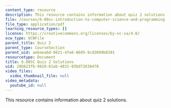 ```yaml
---
content_type: resource
description: This resource contains information about quiz 2 solutions.
file: /courses/6-00sc-introduction-to-computer-science-and-programming-spring-2011/28b623fb982881ab483103bd72636478_MIT6_00SCS11_q2_soln.pdf
file_type: application/pdf
learning_resource_types: []
license: https://creativecommons.org/licenses/by-nc-sa/4.0/
ocw_type: OCWFile
parent_title: Quiz 2
parent_type: CourseSection
parent_uid: aebaeabd-9821-4fe6-8695-9cd2099b8391
resourcetype: Document
title: 6.00SC Quiz 2 Solutions
uid: 28b623fb-9828-81ab-4831-03bd72636478
video_files:
  video_thumbnail_file: null
video_metadata:
  youtube_id: null
---
```

This resource contains information about quiz 2 solutions.
